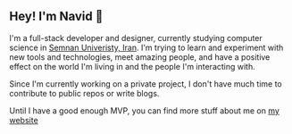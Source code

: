 ## Hey! I'm Navid 👋

I'm a full-stack developer and designer, currently studying computer science in [Semnan Univeristy, Iran](https://en.wikipedia.org/wiki/Semnan_University+). I'm trying to learn and experiment with new tools and technologies, meet amazing people, and have a positive effect on the world I'm living in and the people I'm interacting with.


Since I'm currently working on a private project, I don't have much time to contribute to public repos or write blogs. 

Until I have a good enough MVP, you can find more stuff about me on [my website](https://navidmafi.ir)

